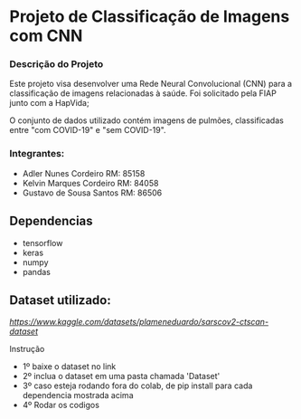 # Projeto de Classificação de Imagens com CNN
### Descrição do Projeto
Este projeto visa desenvolver uma Rede Neural Convolucional (CNN) para a classificação de imagens relacionadas à saúde. Foi solicitado pela FIAP junto com a HapVida;

O conjunto de dados utilizado contém imagens de pulmões, classificadas entre "com COVID-19" e "sem COVID-19".

### Integrantes: 
* Adler Nunes Cordeiro RM: 85158
* Kelvin Marques Cordeiro RM: 84058
* Gustavo de Sousa Santos RM: 86506

## Dependencias 
* tensorflow
* keras
* numpy
* pandas
  
## Dataset utilizado:

*https://www.kaggle.com/datasets/plameneduardo/sarscov2-ctscan-dataset*



Instrução

* 1º baixe o dataset no link
* 2º inclua o dataset em uma pasta chamada 'Dataset'
* 3º caso esteja rodando fora do colab, de pip install para cada dependencia mostrada acima
* 4º Rodar os codigos
  
